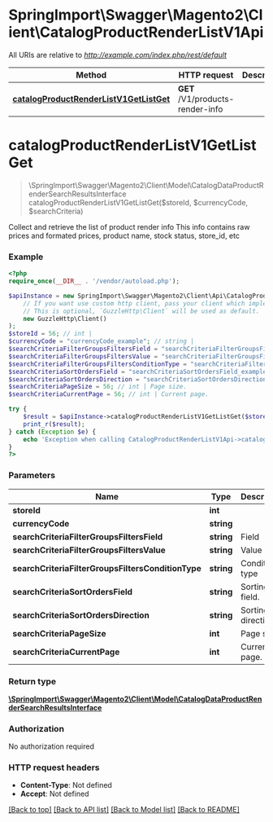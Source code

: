 # SpringImport\Swagger\Magento2\Client\CatalogProductRenderListV1Api

All URIs are relative to *http://example.com/index.php/rest/default*

Method | HTTP request | Description
------------- | ------------- | -------------
[**catalogProductRenderListV1GetListGet**](CatalogProductRenderListV1Api.md#catalogProductRenderListV1GetListGet) | **GET** /V1/products-render-info | 


# **catalogProductRenderListV1GetListGet**
> \SpringImport\Swagger\Magento2\Client\Model\CatalogDataProductRenderSearchResultsInterface catalogProductRenderListV1GetListGet($storeId, $currencyCode, $searchCriteria)



Collect and retrieve the list of product render info This info contains raw prices and formated prices, product name, stock status, store_id, etc

### Example
```php
<?php
require_once(__DIR__ . '/vendor/autoload.php');

$apiInstance = new SpringImport\Swagger\Magento2\Client\Api\CatalogProductRenderListV1Api(
    // If you want use custom http client, pass your client which implements `GuzzleHttp\ClientInterface`.
    // This is optional, `GuzzleHttp\Client` will be used as default.
    new GuzzleHttp\Client()
);
$storeId = 56; // int | 
$currencyCode = "currencyCode_example"; // string | 
$searchCriteriaFilterGroupsFiltersField = "searchCriteriaFilterGroupsFiltersField_example"; // string | Field
$searchCriteriaFilterGroupsFiltersValue = "searchCriteriaFilterGroupsFiltersValue_example"; // string | Value
$searchCriteriaFilterGroupsFiltersConditionType = "searchCriteriaFilterGroupsFiltersConditionType_example"; // string | Condition type
$searchCriteriaSortOrdersField = "searchCriteriaSortOrdersField_example"; // string | Sorting field.
$searchCriteriaSortOrdersDirection = "searchCriteriaSortOrdersDirection_example"; // string | Sorting direction.
$searchCriteriaPageSize = 56; // int | Page size.
$searchCriteriaCurrentPage = 56; // int | Current page.

try {
    $result = $apiInstance->catalogProductRenderListV1GetListGet($storeId, $currencyCode, $searchCriteria);
    print_r($result);
} catch (Exception $e) {
    echo 'Exception when calling CatalogProductRenderListV1Api->catalogProductRenderListV1GetListGet: ', $e->getMessage(), PHP_EOL;
}
?>
```

### Parameters

Name | Type | Description  | Notes
------------- | ------------- | ------------- | -------------
 **storeId** | **int**|  |
 **currencyCode** | **string**|  |
 **searchCriteriaFilterGroupsFiltersField** | **string**| Field | [optional]
 **searchCriteriaFilterGroupsFiltersValue** | **string**| Value | [optional]
 **searchCriteriaFilterGroupsFiltersConditionType** | **string**| Condition type | [optional]
 **searchCriteriaSortOrdersField** | **string**| Sorting field. | [optional]
 **searchCriteriaSortOrdersDirection** | **string**| Sorting direction. | [optional]
 **searchCriteriaPageSize** | **int**| Page size. | [optional]
 **searchCriteriaCurrentPage** | **int**| Current page. | [optional]

### Return type

[**\SpringImport\Swagger\Magento2\Client\Model\CatalogDataProductRenderSearchResultsInterface**](../Model/CatalogDataProductRenderSearchResultsInterface.md)

### Authorization

No authorization required

### HTTP request headers

 - **Content-Type**: Not defined
 - **Accept**: Not defined

[[Back to top]](#) [[Back to API list]](../../README.md#documentation-for-api-endpoints) [[Back to Model list]](../../README.md#documentation-for-models) [[Back to README]](../../README.md)

